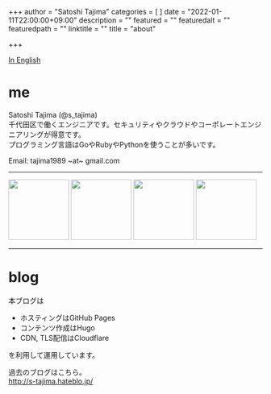 +++
author = "Satoshi Tajima"
categories = [  ]
date = "2022-01-11T22:00:00+09:00"
description = ""
featured = ""
featuredalt = ""
featuredpath = ""
linktitle = ""
title = "about"

+++

[In English](/about_en/)

# me

Satoshi Tajima (@s_tajima)  
千代田区で働くエンジニアです。セキュリティやクラウドやコーポレートエンジニアリングが得意です。  
プログラミング言語はGoやRubyやPythonを使うことが多いです。  
  
Email: tajima1989 ~at~ gmail.com

---
 
<a href="https://www.credly.com/badges/87ee8f3d-5478-4072-952c-8e4a42fe840f"><img width="120px" src="/offensive-security-web-expert-oswe.png" /></a>
<a href="https://www.credly.com/badges/e9685c53-3066-4b4c-a3f5-054efebcd4b1"><img width="120px" src="/offensive-security-certified-professional-oscp.png" /></a>
<a href="https://www.credly.com/badges/140aad5f-331f-4271-a3f8-2a79698c7906"><img width="120px" src="/certified-information-systems-security-professional-cissp.png" /></a>
<a href="https://www.credly.com/badges/fa8da6dc-bf10-4015-a252-0b8d2753ee29"><img width="120px" src="/aws-certified-security-specialty.png" /></a>

---

# blog

本ブログは

* ホスティングはGitHub Pages
* コンテンツ作成はHugo
* CDN, TLS配信はCloudflare

を利用して運用しています。

過去のブログはこちら。  
http://s-tajima.hateblo.jp/

